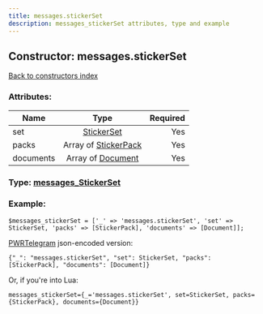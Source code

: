 ```yaml
---
title: messages.stickerSet
description: messages_stickerSet attributes, type and example
---
```

## Constructor: messages.stickerSet  
[Back to constructors index](index.md)



### Attributes:

| Name     |    Type       | Required |
|----------|:-------------:|---------:|
|set|[StickerSet](../types/StickerSet.md) | Yes|
|packs|Array of [StickerPack](../types/StickerPack.md) | Yes|
|documents|Array of [Document](../types/Document.md) | Yes|



### Type: [messages\_StickerSet](../types/messages_StickerSet.md)


### Example:

```
$messages_stickerSet = ['_' => 'messages.stickerSet', 'set' => StickerSet, 'packs' => [StickerPack], 'documents' => [Document]];
```  

[PWRTelegram](https://pwrtelegram.xyz) json-encoded version:

```
{"_": "messages.stickerSet", "set": StickerSet, "packs": [StickerPack], "documents": [Document]}
```


Or, if you're into Lua:  


```
messages_stickerSet={_='messages.stickerSet', set=StickerSet, packs={StickerPack}, documents={Document}}

```


